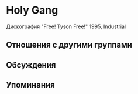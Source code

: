 # Holy Gang

Дискография
"Free! Tyson Free!" 1995, Industrial

## Отношения с другими группами


## Обсуждения


## Упоминания

